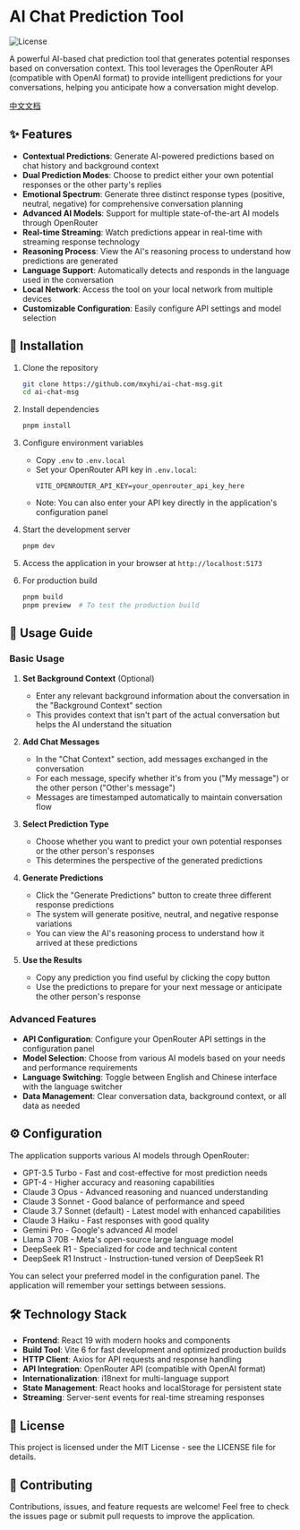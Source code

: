 # AI Chat Prediction Tool

![License](https://img.shields.io/badge/license-MIT-blue.svg)

A powerful AI-based chat prediction tool that generates potential responses based on conversation context. This tool leverages the OpenRouter API (compatible with OpenAI format) to provide intelligent predictions for your conversations, helping you anticipate how a conversation might develop.

[中文文档](./README_zh.md)

## ✨ Features

- **Contextual Predictions**: Generate AI-powered predictions based on chat history and background context
- **Dual Prediction Modes**: Choose to predict either your own potential responses or the other party's replies
- **Emotional Spectrum**: Generate three distinct response types (positive, neutral, negative) for comprehensive conversation planning
- **Advanced AI Models**: Support for multiple state-of-the-art AI models through OpenRouter
- **Real-time Streaming**: Watch predictions appear in real-time with streaming response technology
- **Reasoning Process**: View the AI's reasoning process to understand how predictions are generated
- **Language Support**: Automatically detects and responds in the language used in the conversation
- **Local Network**: Access the tool on your local network from multiple devices
- **Customizable Configuration**: Easily configure API settings and model selection

## 🚀 Installation

1. Clone the repository

   ```bash
   git clone https://github.com/mxyhi/ai-chat-msg.git
   cd ai-chat-msg
   ```

2. Install dependencies

   ```bash
   pnpm install
   ```

3. Configure environment variables

   - Copy `.env` to `.env.local`
   - Set your OpenRouter API key in `.env.local`:
     ```
     VITE_OPENROUTER_API_KEY=your_openrouter_api_key_here
     ```
   - Note: You can also enter your API key directly in the application's configuration panel

4. Start the development server

   ```bash
   pnpm dev
   ```

5. Access the application in your browser at `http://localhost:5173`

6. For production build
   ```bash
   pnpm build
   pnpm preview  # To test the production build
   ```

## 📖 Usage Guide

### Basic Usage

1. **Set Background Context** (Optional)

   - Enter any relevant background information about the conversation in the "Background Context" section
   - This provides context that isn't part of the actual conversation but helps the AI understand the situation

2. **Add Chat Messages**

   - In the "Chat Context" section, add messages exchanged in the conversation
   - For each message, specify whether it's from you ("My message") or the other person ("Other's message")
   - Messages are timestamped automatically to maintain conversation flow

3. **Select Prediction Type**

   - Choose whether you want to predict your own potential responses or the other person's responses
   - This determines the perspective of the generated predictions

4. **Generate Predictions**

   - Click the "Generate Predictions" button to create three different response predictions
   - The system will generate positive, neutral, and negative response variations
   - You can view the AI's reasoning process to understand how it arrived at these predictions

5. **Use the Results**
   - Copy any prediction you find useful by clicking the copy button
   - Use the predictions to prepare for your next message or anticipate the other person's response

### Advanced Features

- **API Configuration**: Configure your OpenRouter API settings in the configuration panel
- **Model Selection**: Choose from various AI models based on your needs and performance requirements
- **Language Switching**: Toggle between English and Chinese interface with the language switcher
- **Data Management**: Clear conversation data, background context, or all data as needed

## ⚙️ Configuration

The application supports various AI models through OpenRouter:

- GPT-3.5 Turbo - Fast and cost-effective for most prediction needs
- GPT-4 - Higher accuracy and reasoning capabilities
- Claude 3 Opus - Advanced reasoning and nuanced understanding
- Claude 3 Sonnet - Good balance of performance and speed
- Claude 3.7 Sonnet (default) - Latest model with enhanced capabilities
- Claude 3 Haiku - Fast responses with good quality
- Gemini Pro - Google's advanced AI model
- Llama 3 70B - Meta's open-source large language model
- DeepSeek R1 - Specialized for code and technical content
- DeepSeek R1 Instruct - Instruction-tuned version of DeepSeek R1

You can select your preferred model in the configuration panel. The application will remember your settings between sessions.

## 🛠️ Technology Stack

- **Frontend**: React 19 with modern hooks and components
- **Build Tool**: Vite 6 for fast development and optimized production builds
- **HTTP Client**: Axios for API requests and response handling
- **API Integration**: OpenRouter API (compatible with OpenAI format)
- **Internationalization**: i18next for multi-language support
- **State Management**: React hooks and localStorage for persistent state
- **Streaming**: Server-sent events for real-time streaming responses

## 📄 License

This project is licensed under the MIT License - see the LICENSE file for details.

## 🤝 Contributing

Contributions, issues, and feature requests are welcome! Feel free to check the issues page or submit pull requests to improve the application.
